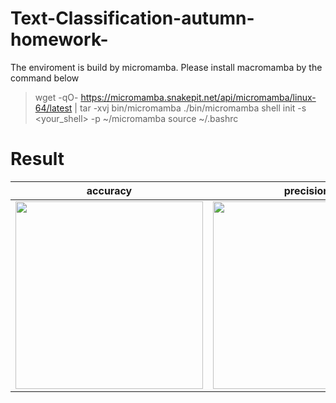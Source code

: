 # Text-Classification-autumn-homework-
The enviroment is build by micromamba. Please install macromamba by the command below
> wget -qO- https://micromamba.snakepit.net/api/micromamba/linux-64/latest | tar -xvj bin/micromamba
./bin/micromamba shell init -s <your_shell> -p ~/micromamba
source ~/.bashrc



# Result
accuracy                 |  precision                    |  f1 score
:-------------------------:|:----------------------------:|:-------------------------:
<img src="https://github.com/user-attachments/assets/07c4fed0-782a-4e4e-a002-70d5174431a6" width="300"/>  |  <img src="https://github.com/user-attachments/assets/bb695f5a-f4c0-4e94-a92d-d5be503a285a" width="300"/>  |  <img src="https://github.com/user-attachments/assets/bde15cdc-9077-483f-9dbb-b4b0386ce599" width="300"/>
